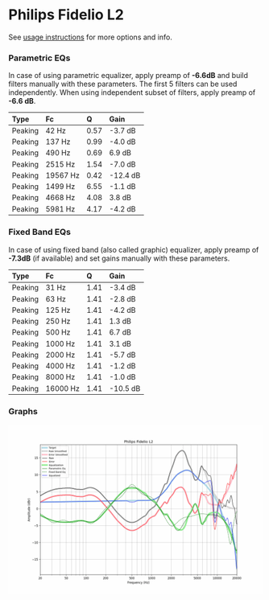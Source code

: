 # Philips Fidelio L2
See [usage instructions](https://github.com/jaakkopasanen/AutoEq#usage) for more options and info.

### Parametric EQs
In case of using parametric equalizer, apply preamp of **-6.6dB** and build filters manually
with these parameters. The first 5 filters can be used independently.
When using independent subset of filters, apply preamp of **-6.6 dB**.

| Type    | Fc       |    Q | Gain     |
|:--------|:---------|:-----|:---------|
| Peaking | 42 Hz    | 0.57 | -3.7 dB  |
| Peaking | 137 Hz   | 0.99 | -4.0 dB  |
| Peaking | 490 Hz   | 0.69 | 6.9 dB   |
| Peaking | 2515 Hz  | 1.54 | -7.0 dB  |
| Peaking | 19567 Hz | 0.42 | -12.4 dB |
| Peaking | 1499 Hz  | 6.55 | -1.1 dB  |
| Peaking | 4668 Hz  | 4.08 | 3.8 dB   |
| Peaking | 5981 Hz  | 4.17 | -4.2 dB  |

### Fixed Band EQs
In case of using fixed band (also called graphic) equalizer, apply preamp of **-7.3dB**
(if available) and set gains manually with these parameters.

| Type    | Fc       |    Q | Gain     |
|:--------|:---------|:-----|:---------|
| Peaking | 31 Hz    | 1.41 | -3.4 dB  |
| Peaking | 63 Hz    | 1.41 | -2.8 dB  |
| Peaking | 125 Hz   | 1.41 | -4.2 dB  |
| Peaking | 250 Hz   | 1.41 | 1.3 dB   |
| Peaking | 500 Hz   | 1.41 | 6.7 dB   |
| Peaking | 1000 Hz  | 1.41 | 3.1 dB   |
| Peaking | 2000 Hz  | 1.41 | -5.7 dB  |
| Peaking | 4000 Hz  | 1.41 | -1.2 dB  |
| Peaking | 8000 Hz  | 1.41 | -1.0 dB  |
| Peaking | 16000 Hz | 1.41 | -10.5 dB |

### Graphs
![](./Philips%20Fidelio%20L2.png)